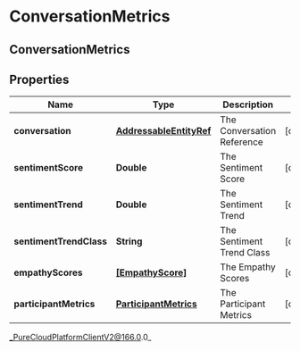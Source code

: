 # ConversationMetrics

## ConversationMetrics

## Properties

|Name | Type | Description | Notes|
|------------ | ------------- | ------------- | -------------|
| **conversation** | [**AddressableEntityRef**](AddressableEntityRef) | The Conversation Reference | [optional] |
| **sentimentScore** | **Double** | The Sentiment Score | [optional] |
| **sentimentTrend** | **Double** | The Sentiment Trend | [optional] |
| **sentimentTrendClass** | **String** | The Sentiment Trend Class | [optional] |
| **empathyScores** | [**[EmpathyScore]**]([EmpathyScore]) | The Empathy Scores | [optional] |
| **participantMetrics** | [**ParticipantMetrics**](ParticipantMetrics) | The Participant Metrics | [optional] |



_PureCloudPlatformClientV2@166.0.0_
